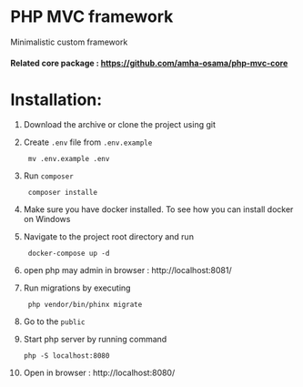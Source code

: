 # PHP MVC framework

Minimalistic custom framework

#### Related core package : https://github.com/amha-osama/php-mvc-core

##
# Installation:
1. Download the archive or clone the project using git
2. Create `.env` file from `.env.example`
   
   ```
    mv .env.example .env
   ```
3. Run `composer`
   ```
    composer installe
   ```
5. Make sure you have docker installed. To see how you can install docker on Windows
6. Navigate to the project root directory and run

   ```
    docker-compose up -d
   ```  
7. open php may admin in browser : http://localhost:8081/
8. Run migrations by executing
   ```
    php vendor/bin/phinx migrate
   ```
9. Go to the `public`
10. Start php server by running command
    ```
    php -S localhost:8080
    ```
10. Open in browser : http://localhost:8080/
